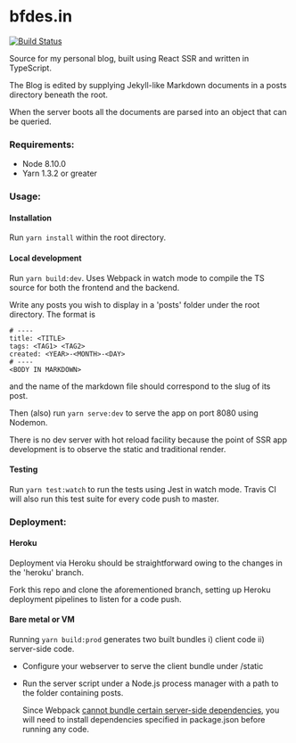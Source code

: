 # bfdes.in

[![Build Status](https://travis-ci.org/bfdes/bfdes.in.svg?branch=master)](https://travis-ci.org/bfdes/bfdes.in)

Source for my personal blog, built using React SSR and written in TypeScript.

The Blog is edited by supplying Jekyll-like Markdown documents in a posts directory beneath the root.

When the server boots all the documents are parsed into an object that can be queried.

### Requirements:

- Node 8.10.0
- Yarn 1.3.2 or greater

### Usage:

#### Installation

Run `yarn install` within the root directory.

#### Local development

Run `yarn build:dev`. Uses Webpack in watch mode to compile the TS source for both the frontend and the backend.

Write any posts you wish to display in a 'posts' folder under the root directory. The format is

```
# ----
title: <TITLE>
tags: <TAG1> <TAG2>
created: <YEAR>-<MONTH>-<DAY>
# ----
<BODY IN MARKDOWN>
```
and the name of the markdown file should correspond to the slug of its post.

Then (also) run `yarn serve:dev` to serve the app on port 8080 using Nodemon.

There is no dev server with hot reload facility because the point of SSR app development is to observe the static and traditional render.

#### Testing

Run `yarn test:watch` to run the tests using Jest in watch mode. Travis CI will also run this test suite for every code push to master.

### Deployment:

#### Heroku

Deployment via Heroku should be straightforward owing to the changes in the 'heroku' branch.

Fork this repo and clone the aforementioned branch, setting up Heroku deployment pipelines to listen for a code push.

#### Bare metal or VM

Running `yarn build:prod` generates two built bundles i) client code ii) server-side code.

- Configure your webserver to serve the client bundle under /static
- Run the server script under a Node.js process manager with a path to the folder containing posts.

  Since Webpack [cannot bundle certain server-side dependencies](https://github.com/webpack/webpack/issues/1576), you will need to install dependencies specified in package.json before running any code.
